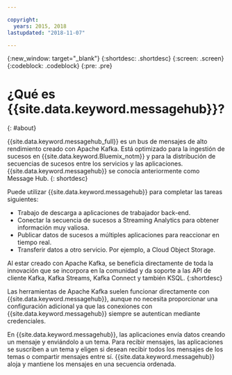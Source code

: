 ```yaml
---

copyright:
  years: 2015, 2018
lastupdated: "2018-11-07"

---
```


{:new_window: target="_blank"}
{:shortdesc: .shortdesc}
{:screen: .screen}
{:codeblock: .codeblock}
{:pre: .pre}

# ¿Qué es {{site.data.keyword.messagehub}}?
{: #about}

{{site.data.keyword.messagehub_full}} es un bus de mensajes de alto rendimiento creado con Apache Kafka. Está optimizado para la ingestión de sucesos en {{site.data.keyword.Bluemix_notm}} y para la distribución de secuencias de sucesos entre los servicios y las aplicaciones. {{site.data.keyword.messagehub}} se conocía anteriormente como Message Hub.
{: shortdesc}

Puede utilizar {{site.data.keyword.messagehub}} para completar las tareas siguientes:

* Trabajo de descarga a aplicaciones de trabajador back-end.
* Conectar la secuencia de sucesos a Streaming Analytics para obtener información muy valiosa.
* Publicar datos de sucesos a múltiples aplicaciones para
reaccionar
en tiempo real.
* Transferir datos a otro servicio. Por ejemplo, a Cloud Object Storage.

Al estar creado con Apache Kafka, se beneficia directamente de toda la innovación que se incorpora en la comunidad y da soporte a las API de cliente Kafka, Kafka Streams, Kafka Connect y también KSQL.
{:shortdesc}

Las herramientas de Apache Kafka suelen funcionar directamente con {{site.data.keyword.messagehub}}, aunque no necesita proporcionar una configuración adicional ya que las conexiones con {{site.data.keyword.messagehub}} siempre se autentican mediante credenciales.

En {{site.data.keyword.messagehub}}, las aplicaciones envía datos creando un mensaje y enviándolo a un tema. Para recibir mensajes, las aplicaciones se suscriben a un tema y eligen si desean recibir todos los mensajes de los temas o compartir mensajes entre sí.
{{site.data.keyword.messagehub}} aloja y mantiene los mensajes en una secuencia ordenada. 




